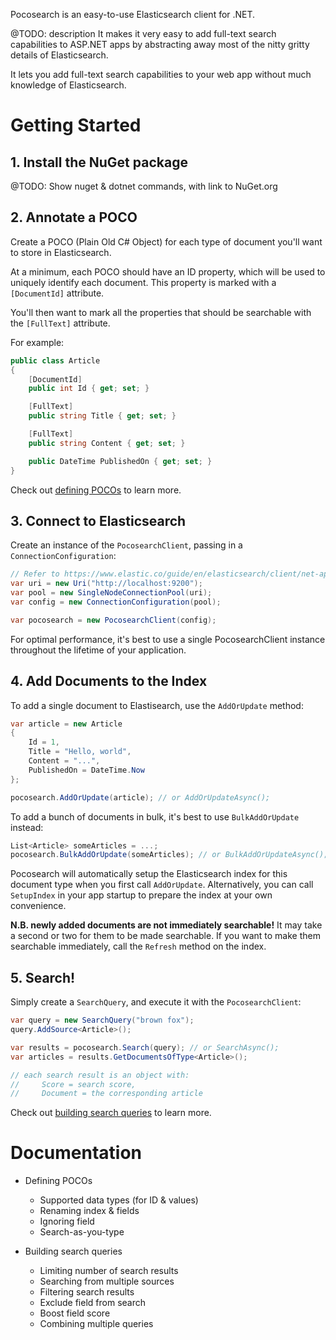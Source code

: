 Pocosearch is an easy-to-use Elasticsearch client for .NET.

@TODO: description
It makes it very easy to add full-text search capabilities to ASP.NET apps by abstracting away most of the nitty gritty details of Elasticsearch.

It lets you add full-text search capabilities to your web app without much knowledge of Elasticsearch.

# Getting Started

## 1. Install the NuGet package

@TODO: Show nuget & dotnet commands, with link to NuGet.org

## 2. Annotate a POCO

Create a POCO (Plain Old C# Object) for each type of document you'll want to store in Elasticsearch.

At a minimum, each POCO should have an ID property, which will be used to uniquely identify each document. This property is marked with a `[DocumentId]` attribute.

You'll then want to mark all the properties that should be searchable with the `[FullText]` attribute.

For example:

```csharp
public class Article
{
    [DocumentId]
    public int Id { get; set; }

    [FullText]
    public string Title { get; set; }

    [FullText]
    public string Content { get; set; }

    public DateTime PublishedOn { get; set; }
}
```

Check out [defining POCOs](docs/defining-pocos.md) to learn more.

## 3. Connect to Elasticsearch

Create an instance of the `PocosearchClient`, passing in a `ConnectionConfiguration`:

```csharp
// Refer to https://www.elastic.co/guide/en/elasticsearch/client/net-api/current/elasticsearch-net-getting-started.html#_connecting to learn more
var uri = new Uri("http://localhost:9200");
var pool = new SingleNodeConnectionPool(uri);
var config = new ConnectionConfiguration(pool);

var pocosearch = new PocosearchClient(config);
```

For optimal performance, it's best to use a single PocosearchClient instance throughout the lifetime of your application.

## 4. Add Documents to the Index

To add a single document to Elastisearch, use the `AddOrUpdate` method:

```csharp
var article = new Article
{
    Id = 1,
    Title = "Hello, world",
    Content = "...",
    PublishedOn = DateTime.Now
};

pocosearch.AddOrUpdate(article); // or AddOrUpdateAsync();
```

To add a bunch of documents in bulk, it's best to use `BulkAddOrUpdate` instead:

```csharp
List<Article> someArticles = ...;
pocosearch.BulkAddOrUpdate(someArticles); // or BulkAddOrUpdateAsync();
```

Pocosearch will automatically setup the Elasticsearch index for this document type when you first call `AddOrUpdate`. Alternatively, you can call `SetupIndex` in your app startup to prepare the index at your own convenience.

**N.B. newly added documents are not immediately searchable!** It may take a second or two for them to be made searchable. If you want to make them searchable immediately, call the `Refresh` method on the index.

## 5. Search!

Simply create a `SearchQuery`, and execute it with the `PocosearchClient`:

```csharp
var query = new SearchQuery("brown fox");
query.AddSource<Article>();

var results = pocosearch.Search(query); // or SearchAsync();
var articles = results.GetDocumentsOfType<Article>();

// each search result is an object with:
//     Score = search score,
//     Document = the corresponding article
```

Check out [building search queries](doc/search-queries.md) to learn more.

# Documentation

- Defining POCOs
    - Supported data types (for ID & values)
    - Renaming index & fields
    - Ignoring field
    - Search-as-you-type

- Building search queries
    - Limiting number of search results
    - Searching from multiple sources
    - Filtering search results
    - Exclude field from search
    - Boost field score
    - Combining multiple queries

